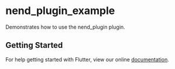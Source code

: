 # nend_plugin_example

Demonstrates how to use the nend_plugin plugin.

## Getting Started

For help getting started with Flutter, view our online
[documentation](https://flutter.io/).
